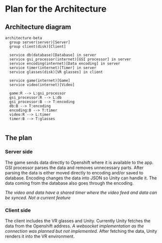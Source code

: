 # Plan for the Architecture

## Architecture diagram
```mermaid
architecture-beta
  group server(server)[Server]
  group client(disk)[Client]

  service db(database)[Database] in server
  service gsi_processor(internet)[GSI processor] in server
  service encoding(internet)[Data encoding] in server
  service timer(internet)[Timer] in server
  service glasses(disk)[VR glasses] in client

  service game(internet)[Game]
  service video(internet)[Video]

  game:R --> L:gsi_processor
  gsi_processor:R --> L:db
  gsi_processor:B --> T:encoding
  db:B --> T:encoding
  encoding:B --> T:timer
  video:R --> L:timer
  timer:B --> T:glasses
  
```

## The plan

### Server side
The game sends data directly to Openshift where it is available to the app. GSI processor parses the data and removes unnecessary parts. After parsing the data is either moved directly to encoding and/or saved to database. Encoding changes the data into JSON so Unity can handle it. The data coming from the database also goes through the encoding.

*The video and data have a shared timer where the video feed and data can be synced. Not a current feature*

### Client side
The client includes the VR glasses and Unity. Currently Unity fetches the data from the Openshift address. *A websocket implementation as the connection was planned but not implemented.* After fetching the data, Unity renders it into the VR environment.


